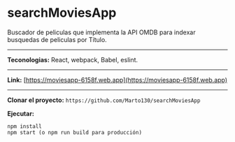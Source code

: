 # searchMoviesApp

Buscador de peliculas que implementa la API OMDB para indexar busquedas de peliculas por Título.
* * *
**Teconologias:**
React, webpack, Babel, eslint.
* * *

**Link:** [https://moviesapp-6158f.web.app](https://moviesapp-6158f.web.app)  
* * *

**Clonar el proyecto:**
`https://github.com/Marto130/searchMoviesApp`

**Ejecutar:**
```
npm install
npm start (o npm run build para producción)
```




